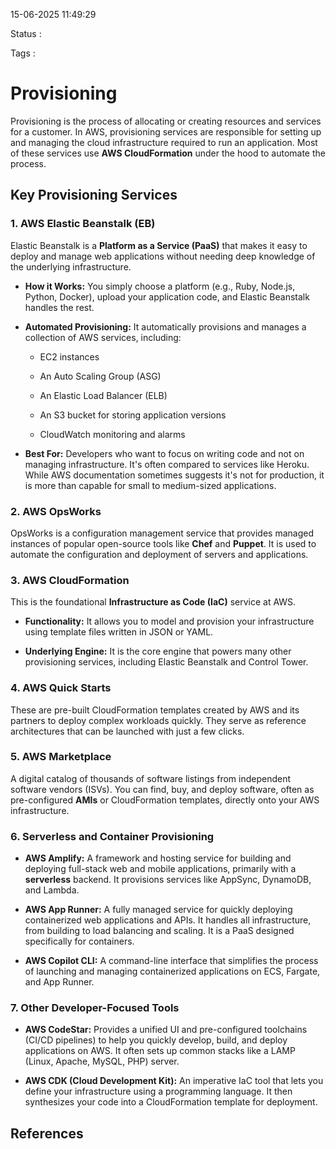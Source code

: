 15-06-2025 11:49:29

Status :

Tags :

# Provisioning

Provisioning is the process of allocating or creating resources and services for a customer. In AWS, provisioning services are responsible for setting up and managing the cloud infrastructure required to run an application. Most of these services use **AWS CloudFormation** under the hood to automate the process.

## Key Provisioning Services

### 1. AWS Elastic Beanstalk (EB)

Elastic Beanstalk is a **Platform as a Service (PaaS)** that makes it easy to deploy and manage web applications without needing deep knowledge of the underlying infrastructure.

- **How it Works:** You simply choose a platform (e.g., Ruby, Node.js, Python, Docker), upload your application code, and Elastic Beanstalk handles the rest.
    
- **Automated Provisioning:** It automatically provisions and manages a collection of AWS services, including:
    
    - EC2 instances
        
    - An Auto Scaling Group (ASG)
        
    - An Elastic Load Balancer (ELB)
        
    - An S3 bucket for storing application versions
        
    - CloudWatch monitoring and alarms
        
- **Best For:** Developers who want to focus on writing code and not on managing infrastructure. It's often compared to services like Heroku. While AWS documentation sometimes suggests it's not for production, it is more than capable for small to medium-sized applications.
    

### 2. AWS OpsWorks

OpsWorks is a configuration management service that provides managed instances of popular open-source tools like **Chef** and **Puppet**. It is used to automate the configuration and deployment of servers and applications.

### 3. AWS CloudFormation

This is the foundational **Infrastructure as Code (IaC)** service at AWS.

- **Functionality:** It allows you to model and provision your infrastructure using template files written in JSON or YAML.
    
- **Underlying Engine:** It is the core engine that powers many other provisioning services, including Elastic Beanstalk and Control Tower.
    

### 4. AWS Quick Starts

These are pre-built CloudFormation templates created by AWS and its partners to deploy complex workloads quickly. They serve as reference architectures that can be launched with just a few clicks.

### 5. AWS Marketplace

A digital catalog of thousands of software listings from independent software vendors (ISVs). You can find, buy, and deploy software, often as pre-configured **AMIs** or CloudFormation templates, directly onto your AWS infrastructure.

### 6. Serverless and Container Provisioning

- **AWS Amplify:** A framework and hosting service for building and deploying full-stack web and mobile applications, primarily with a **serverless** backend. It provisions services like AppSync, DynamoDB, and Lambda.
    
- **AWS App Runner:** A fully managed service for quickly deploying containerized web applications and APIs. It handles all infrastructure, from building to load balancing and scaling. It is a PaaS designed specifically for containers.
    
- **AWS Copilot CLI:** A command-line interface that simplifies the process of launching and managing containerized applications on ECS, Fargate, and App Runner.
    

### 7. Other Developer-Focused Tools

- **AWS CodeStar:** Provides a unified UI and pre-configured toolchains (CI/CD pipelines) to help you quickly develop, build, and deploy applications on AWS. It often sets up common stacks like a LAMP (Linux, Apache, MySQL, PHP) server.
    
- **AWS CDK (Cloud Development Kit):** An imperative IaC tool that lets you define your infrastructure using a programming language. It then synthesizes your code into a CloudFormation template for deployment.


## References


